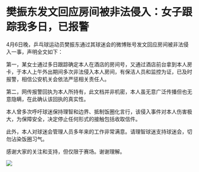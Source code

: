 # 樊振东发文回应房间被非法侵入：女子跟踪我多日，已报警

4月6日晚，乒乓球运动员樊振东通过其球迷会的微博账号发文回应房间被非法侵入一事，声明全文如下：

第一，某女士通过多日跟踪确定本人在酒店的房间号，又通过酒店前台拿到本人房卡，于本人上午外出期间多次非法侵入本人房间，有保洁人员和监控为证，已及时报警，相信公安机关会依法严惩相关责任人。

第二，网传报警回执为本人所持有，此文档并非机密，本人虽无意广泛传播但也无意隐瞒，在此确认该回执的真实性。

本人曾多次呼吁球迷保持理智和边界、抵制饭圈化言行，该侵入事件对本人伤害极大，为保障安全，决定停止任何形式的接触包括收取信件。

此外，本人对球迷会管理人员多年来的工作非常满意。请理智球迷支持球迷会，切勿沾染饭圈习气。

感谢大家的关注和支持，但仅限于赛场。谢谢理解。

![](https://inews.gtimg.com/om_bt/OXC30UwU2tzIKbZJQnQaifnMe6gGBd0yPTM47H5r_qqsUAA/1000)

